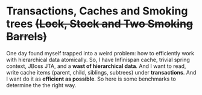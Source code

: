 # Transactions, Caches and Smoking trees ~~(Lock, Stock and Two Smoking Barrels)~~

One day found myself trapped into a weird problem: how to efficiently work with hierarchical data atomically.
So, I have Infinispan cache, trivial spring context, JBoss JTA, and a **wast of hierarchical data**.
And I want to read, write cache items (parent, child, siblings, subtrees) under **transactions**.
And I want do it as **efficient as possible**.
So here is some benchmarks to determine the the right way.
